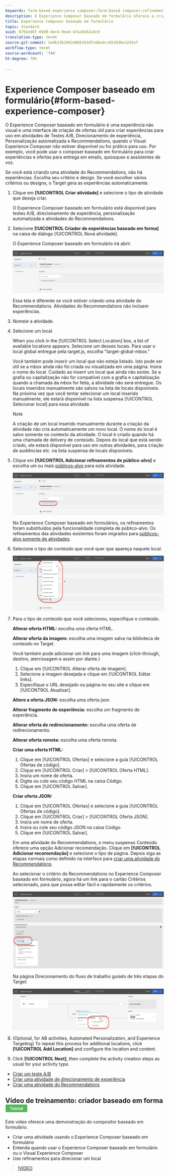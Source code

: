 ```yaml
---
keywords: form-based experience composer;form-based composer;refinements
description: O Experience Composer baseado em formulário oferece a criação de experiências não visuais.
title: Experience Composer baseado em formulário
topic: Standard
uuid: 6791ed6f-69d0-4ec4-9ea4-47aa92b2a4c9
translation-type: tm+mt
source-git-commit: 3edb13b196240bb1918fc66edcc653936e32d3ef
workflow-type: tm+mt
source-wordcount: '744'
ht-degree: 79%

---
```



# Experience Composer baseado em formulário{#form-based-experience-composer}

O Experience Composer baseado em formulário é uma experiência não visual e uma interface de criação de ofertas útil para criar experiências para uso em atividades de Testes A/B, Direcionamento de experiência, Personalização automatizada e Recommendations, quando o Visual Experience Composer não estiver disponível ou for prático para uso. Por exemplo, você pode usar o composer baseado em formulário para criar experiências e ofertas para entrega em emails, quiosques e assistentes de voz.

Se você está criando uma atividade do Recommendations, não há experiências. Escolha seu critério e design. Se você escolher vários critérios ou designs, o Target gera as experiências automaticamente.

1. Clique em **[!UICONTROL Criar atividade]** e selecione o tipo de atividade que deseja criar.

   O Experience Composer baseado em formulário está disponível para testes A/B, direcionamento de experiência, personalização automatizada e atividades do Recommendations.
1. Selecione **[!UICONTROL Criador de experiências baseado em forma]** na caixa de diálogo [!UICONTROL Nova atividade].

   O Experience Composer baseado em formulário irá abrir.

   ![](assets/location_refinements.png)

   Essa tela é diferente se você estiver criando uma atividade do Recommendations. Atividades do Recommendations não incluem experiências.
1. Nomeie a atividade.
1. Selecione um local.

   When you click in the [!UICONTROL Select Location] box, a list of available locations appears. Selecione um desses locais. Para usar o local global entregue pela target.js, escolha &quot;target-global-mbox.&quot;

   Você também pode inserir um local que não esteja listado. Isto pode ser útil se a mbox ainda não foi criada ou visualizada em uma página. Insira o nome do local. Cuidado ao inserir um local que ainda não existe. Se a grafia ou capitalização não for compatível com a grafia e capitalização quando a chamada da mbox for feita, a atividade não será entregue. Os locais inseridos manualmente são salvos na lista de locais disponíveis. Na próxima vez que você tentar selecionar um local inserido manualmente, ele estará disponível na lista suspensa [!UICONTROL Selecionar local] para essa atividade.

   >[!NOTE]
   >
   >A criação de um local inserido manualmente durante a criação da atividade não cria automaticamente um novo local. O nome do local é salvo somente no contexto da atividade. O local é criado quando há uma chamada de delivery de conteúdo. Depois do local que está sendo criado, ele estará disponível para uso em outras atividades, para criação de audiências etc. na lista suspensa de locais disponíveis.

1. Clique em **[!UICONTROL Adicionar refinamentos de público-alvo]** e escolha um ou mais [públicos-alvo](../c-target/target.md#concept_A782F8481A5041EBA75103CB26376522) para esta atividade.

   ![](assets/location_refinements_2.png)

   No Experience Composer baseado em formulários, os refinamentos foram substituídos pela funcionalidade completa de público-alvo. Os refinamentos das atividades existentes foram migrados para  [públicos-alvo somente de atividades](../c-target/creating-activity-only-audience.md#concept_A6BADCF530ED4AE1852E677FEBE68483).
1. Selecione o tipo de conteúdo que você quer que apareça naquele local.

   ![](assets/form_content.png)

1. Para o tipo de conteúdo que você selecionou, especifique o conteúdo.

   **Alterar oferta HTML:** escolha uma oferta HTML.

   **Alterar oferta da imagem:** escolha uma imagem salva na biblioteca de conteúdo no Target.

   Você também pode adicionar um link para uma imagem (click-through, destino, aterrissagem e assim por diante.)

   1. Clique em [!UICONTROL Alterar oferta de imagem].
   1. Selecione a imagem desejada e clique em [!UICONTROL Editar links].
   1. Especifique o URL desejado ou página no seu site e clique em [!UICONTROL Atualizar].

   **Altere a oferta JSON:** escolha uma oferta json.

   **Alterar fragmento de experiência:** escolha um fragmento de experiência.

   **Alterar oferta de redirecionamento:** escolha uma oferta de redirecionamento.

   **Alterar oferta remota:** escolha uma oferta remota.

   **Criar uma oferta HTML:**

   1. Clique em [!UICONTROL Ofertas] e selecione a guia [!UICONTROL Ofertas de código].
   1. Clique em [!UICONTROL Criar] > [!UICONTROL Oferta HTML].
   1. Insira um nome de oferta.
   1. Digite ou cole seu código HTML na caixa Código.
   1. Clique em [!UICONTROL Salvar].

   **Criar oferta JSON:**

   1. Clique em [!UICONTROL Ofertas] e selecione a guia [!UICONTROL Ofertas de código].
   1. Clique em [!UICONTROL Criar] > [!UICONTROL Oferta JSON].
   1. Insira um nome de oferta.
   1. Insira ou cole seu código JSON na caixa Código.
   1. Clique em [!UICONTROL Salvar].

   Em uma atividade do Recommendations, o menu suspenso Conteúdo oferece uma opção Adicionar recomendação. Clique em **[!UICONTROL Adicionar recomendação]** e selecione o tipo de página. Depois siga as etapas normais como definido na interface para [criar uma atividade do Recommendations](/help/c-recommendations/t-create-recs-activity/create-recs-activity.md).

   Ao selecionar o critério do Recommendations no Experience Composer baseado em formulário, agora há um link para o cartão Critérios selecionado, para que possa editar fácil e rapidamente os critérios.

   ![](assets/change_criteria.png)

   Na página Direcionamento do fluxo de trabalho guiado de três etapas do Target:

   ![](assets/change_criteria_2.png)

1. (Optional, for AB activities, Automated Personalization, and Experience Targeting) To repeat this process for additional locations, click **[!UICONTROL Add Location]** and configure the location and content.
1. Click **[!UICONTROL Next]**, then complete the activity creation steps as usual for your activity type.

* [Criar um teste A/B](../c-activities/t-test-ab/t-test-create-ab/test-create-ab.md#task_68C8079BF9FF4625A3BD6680D554BB72)
* [Criar uma atividade de direcionamento de experiência](../c-activities/t-experience-target/t-xt-create/xt-create.md#task_D6B3429AC31549E1A70EDF04B3DDC765)
* [Criar uma atividade do Recommendations](../c-recommendations/t-create-recs-activity/create-recs-activity.md#task_6874328773C64C44A73F0A130AD3F96F)

## Vídeo de treinamento: criador baseado em forma ![Crachá do tutorial](/help/assets/tutorial.png)

Este vídeo oferece uma demonstração do compositor baseado em formulário.

* Criar uma atividade usando o Experience Composer baseado em formulário
* Entenda quando usar o Experience Composer baseado em formulário ou o Visual Experience Composer
* Use refinamentos para direcionar um local

>[!VIDEO](https://video.tv.adobe.com/v/17390)